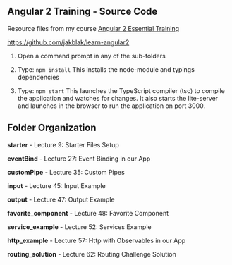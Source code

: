 ## Angular 2 Training - Source Code

Resource files from my course [Angular 2 Essential Training](https://www.udemy.com/angular-2-training/?couponCode=NGPROMO10)

https://github.com/jakblak/learn-angular2

1) Open a command prompt in any of the sub-folders

2) Type: `npm install`
This installs the node-module and typings dependencies

3) Type: `npm start`
This launches the TypeScript compiler (tsc) to compile the application and watches for changes.
It also starts the lite-server and launches in the browser to run the application on port 3000.

## Folder Organization
**starter** - Lecture 9: Starter Files Setup

**eventBind** - Lecture 27: Event Binding in our App

**customPipe** - Lecture 35: Custom Pipes

**input** - Lecture 45: Input Example

**output** - Lecture 47: Output Example

**favorite_component** - Lecture 48: Favorite Component

**service_example** - Lecture 52: Services Example

**http_example** - Lecture 57: Http with Observables in our App

**routing_solution** - Lecture 62: Routing Challenge Solution
